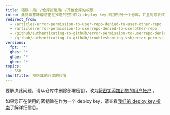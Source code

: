 ```yaml
---
title: 错误：用户/仓库拒绝用户/其他仓库的权限
intro: 此错误意味着您正在推送的密钥作为 deploy key 附加到另一个仓库，并且对您尝试推送到的仓库的没有访问权限。
redirect_from:
  - /articles/error-permission-to-user-repo-denied-to-user-other-repo
  - /articles/error-permission-to-userrepo-denied-to-userother-repo
  - /github/authenticating-to-github/error-permission-to-userrepo-denied-to-userother-repo
  - /github/authenticating-to-github/troubleshooting-ssh/error-permission-to-userrepo-denied-to-userother-repo
versions:
  fpt: '*'
  ghes: '*'
  ghae: '*'
  ghec: '*'
topics:
  - SSH
shortTitle: 拒绝其他仓库的权限
---
```


要解决此问题，请从仓库中删除部署密钥，改为[将密钥添加到您的用户帐户](/articles/adding-a-new-ssh-key-to-your-github-account) 。

如果您正在使用的密钥旨在作为一个 deploy key，请查看[我们的 deploy key 指南](/guides/managing-deploy-keys)了解详细信息。
